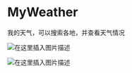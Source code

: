 # MyWeather
我的天气，可以搜索各地，并查看天气情况

![在这里插入图片描述](https://img-blog.csdnimg.cn/20210717225817358.jpeg)

![在这里插入图片描述](https://img-blog.csdnimg.cn/20210717225806357.jpeg)
